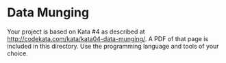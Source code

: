 # Data Munging

Your project is based on Kata #4 as described at http://codekata.com/kata/kata04-data-munging/. A PDF of that page is included in this directory. Use the programming language and tools of your choice.